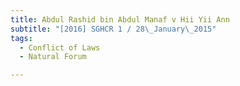 ```yaml
---
title: Abdul Rashid bin Abdul Manaf v Hii Yii Ann 
subtitle: "[2016] SGHCR 1 / 28\_January\_2015"
tags:
  - Conflict of Laws
  - Natural Forum

---
```


